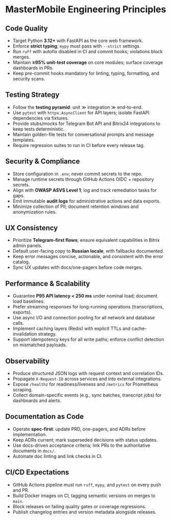 # MasterMobile Engineering Principles

## Code Quality
- Target Python **3.12+** with FastAPI as the core web framework.
- Enforce **strict typing**; `mypy` must pass with `--strict` settings.
- Run `ruff` with autofix disabled in CI and commit hooks; violations block merges.
- Maintain **≥95% unit-test coverage** on core modules; surface coverage dashboards in PRs.
- Keep pre-commit hooks mandatory for linting, typing, formatting, and security scans.

## Testing Strategy
- Follow the **testing pyramid**: unit ≫ integration ≫ end-to-end.
- Use `pytest` with `httpx.AsyncClient` for API layers; isolate FastAPI dependencies via fixtures.
- Provide stubs/mocks for Telegram Bot API and Bitrix24 integrations to keep tests deterministic.
- Maintain golden-file tests for conversational prompts and message templates.
- Require regression suites to run in CI before every release tag.

## Security & Compliance
- Store configuration in `.env`; never commit secrets to the repo.
- Manage runtime secrets through GitHub Actions OIDC + repository secrets.
- Align with **OWASP ASVS Level 1**; log and track remediation tasks for gaps.
- Emit immutable **audit logs** for administrative actions and data exports.
- Minimize collection of PII; document retention windows and anonymization rules.

## UX Consistency
- Prioritize **Telegram-first flows**; ensure equivalent capabilities in Bitrix admin panels.
- Default user-facing copy to **Russian locale**, with fallbacks documented.
- Keep error messages concise, actionable, and consistent with the error catalog.
- Sync UX updates with docs/one-pagers before code merges.

## Performance & Scalability
- Guarantee **P95 API latency < 250 ms** under nominal load; document load baselines.
- Prefer streaming responses for long-running operations (transcriptions, exports).
- Use async I/O and connection pooling for all network and database calls.
- Implement caching layers (Redis) with explicit TTLs and cache-invalidation strategy.
- Support idempotency keys for all write paths; enforce conflict detection on mismatched payloads.

## Observability
- Produce structured JSON logs with request context and correlation IDs.
- Propagate `X-Request-ID` across services and into external integrations.
- Expose `/healthz` for readiness/liveness and `/metrics` for Prometheus scraping.
- Collect domain-specific events (e.g., sync batches, transcript jobs) for dashboards and alerts.

## Documentation as Code
- Operate **spec-first**: update PRD, one-pagers, and ADRs before implementation.
- Keep ADRs current; mark superseded decisions with status updates.
- Use docs-driven acceptance criteria; link PRs to the authoritative documents in `docs/`.
- Automate doc linting and link checks in CI.

## CI/CD Expectations
- GitHub Actions pipeline must run `ruff`, `mypy`, and `pytest` on every push and PR.
- Build Docker images on CI, tagging semantic versions on merges to `main`.
- Block releases on failing quality gates or coverage regressions.
- Publish changelog entries and version metadata alongside releases.
